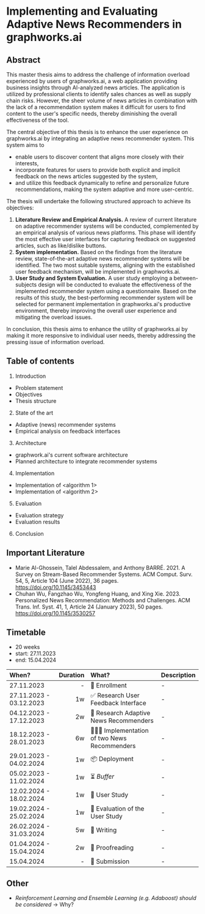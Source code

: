 # Implementing and Evaluating Adaptive News Recommenders in graphworks.ai

## Abstract

This master thesis aims to address the challenge of information overload experienced by users of graphworks.ai, a web application providing business insights through AI-analyzed news articles. The application is utilized by professional clients to identify sales chances as well as supply chain risks. However, the sheer volume of news articles in combination with the lack of a recommendation system makes it difficult for users to find content to the user's specific needs, thereby diminishing the overall effectiveness of the tool.

The central objective of this thesis is to enhance the user experience on graphworks.ai by integrating an adaptive news recommender system. This system aims to

- enable users to discover content that aligns more closely with their interests,
- incorporate features for users to provide both explicit and implicit feedback on the news articles suggested by the system,
- and utilize this feedback dynamically to refine and personalize future recommendations, making the system adaptive and more user-centric.

The thesis will undertake the following structured approach to achieve its objectives:

1. **Literature Review and Empirical Analysis.** A review of current literature on adaptive recommender systems will be conducted, complemented by an empirical analysis of various news platforms. This phase will identify the most effective user interfaces for capturing feedback on suggested articles, such as like/dislike buttons.
2. **System implementation.** Based on the findings from the literature review, state-of-the-art adaptive news recommender systems will be identified. The two most suitable systems, aligning with the established user feedback mechanism, will be implemented in graphworks.ai.
3. **User Study and System Evaluation.** A user study employing a between-subjects design will be conducted to evaluate the effectiveness of the implemented recommender system using a questionnaire. Based on the results of this study, the best-performing recommender system will be selected for permanent implementation in graphworks.ai's productive environment, thereby improving the overall user experience and mitigating the overload issues.

In conclusion, this thesis aims to enhance the utility of graphworks.ai by making it more responsive to individual user needs, thereby addressing the pressing issue of information overload.

## Table of contents

1. Introduction

- Problem statement
- Objectives
- Thesis structure

2. State of the art

- Adaptive (news) recommender systems
- Empirical analysis on feedback interfaces

3. Architecture

- graphwork.ai's current software architecture
- Planned architecture to integrate recommender systems

4. Implementation

- Implementation of <algorithm 1>
- Implementation of <algorithm 2>

5. Evaluation

- Evaluation strategy
- Evaluation results

6. Conclusion

## Important Literature

- Marie Al-Ghossein, Talel Abdessalem, and Anthony BARRÉ. 2021. A Survey on Stream-Based Recommender Systems. ACM Comput. Surv. 54, 5, Article 104 (June 2022), 36 pages. https://doi.org/10.1145/3453443
- Chuhan Wu, Fangzhao Wu, Yongfeng Huang, and Xing Xie. 2023. Personalized News Recommendation: Methods and Challenges. ACM Trans. Inf. Syst. 41, 1, Article 24 (January 2023), 50 pages. https://doi.org/10.1145/3530257

## Timetable

- 20 weeks
- start: 27.11.2023
- end: 15.04.2024

| When?                   | Duration | What?                                      | Description |
| :---------------------- | -------: | :----------------------------------------- | :---------- |
| 27.11.2023              |        - | 🚀 Enrollment                              | -           |
| 27.11.2023 - 03.12.2023 |       1w | ✅ Research User Feedback Interface        | -           |
| 04.12.2023 - 17.12.2023 |       2w | 🧠 Research Adaptive News Recommenders     | -           |
| 18.12.2023 - 28.01.2023 |       6w | 🧑🏽‍💻 Implementation of two News Recommenders | -           |
| 29.01.2023 - 04.02.2024 |       1w | 📦 Deployment                              | -           |
| 05.02.2023 - 11.02.2024 |       1w | ⏳ _Buffer_                                | -           |
| 12.02.2024 - 18.02.2024 |       1w | 👥 User Study                              | -           |
| 19.02.2024 - 25.02.2024 |       1w | 📏 Evaluation of the User Study            | -           |
| 26.02.2024 - 31.03.2024 |       5w | 📝 Writing                                 | -           |
| 01.04.2024 - 15.04.2024 |       2w | 📖 Proofreading                            | -           |
| 15.04.2024              |        - | 🏁 Submission                              | -           |

## Other

- _Reinforcement Learning and Ensemble Learning (e.g. Adaboost) should be considered_ → Why?

